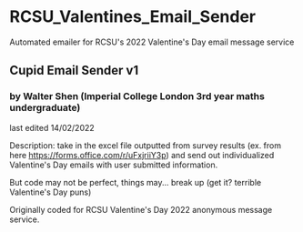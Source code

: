 # RCSU_Valentines_Email_Sender
Automated emailer for RCSU's 2022 Valentine's Day email message service

## Cupid Email Sender v1
### by Walter Shen (Imperial College London 3rd year maths undergraduate)

last edited 14/02/2022

Description: take in the excel file outputted from survey results (ex. from here https://forms.office.com/r/uFxjriiY3p) and send out individualized Valentine's Day emails with user submitted information.

But code may not be perfect, things may... break up (get it? terrible Valentine's Day puns)

Originally coded for RCSU Valentine's Day 2022 anonymous message service.
